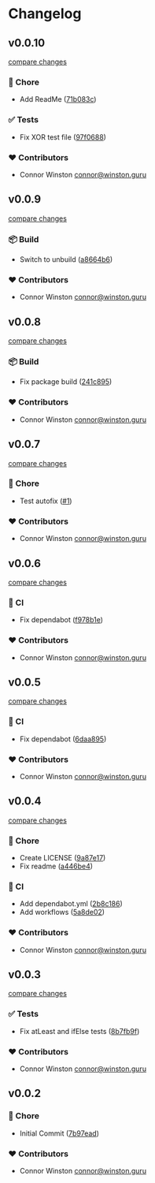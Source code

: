 # Changelog


## v0.0.10

[compare changes](https://github.com/calytra/orization/compare/v0.0.9...v0.0.10)

### 🏡 Chore

- Add ReadMe ([71b083c](https://github.com/calytra/orization/commit/71b083c))

### ✅ Tests

- Fix XOR test file ([97f0688](https://github.com/calytra/orization/commit/97f0688))

### ❤️ Contributors

- Connor Winston <connor@winston.guru>

## v0.0.9

[compare changes](https://github.com/calytra/orization/compare/v0.0.8...v0.0.9)

### 📦 Build

- Switch to unbuild ([a8664b6](https://github.com/calytra/orization/commit/a8664b6))

### ❤️ Contributors

- Connor Winston <connor@winston.guru>

## v0.0.8

[compare changes](https://github.com/calytra/orization/compare/v0.0.7...v0.0.8)

### 📦 Build

- Fix package build ([241c895](https://github.com/calytra/orization/commit/241c895))

### ❤️ Contributors

- Connor Winston <connor@winston.guru>

## v0.0.7

[compare changes](https://github.com/calytra/orization/compare/v0.0.6...v0.0.7)

### 🏡 Chore

- Test autofix ([#1](https://github.com/calytra/orization/pull/1))

### ❤️ Contributors

- Connor Winston <connor@winston.guru>

## v0.0.6

[compare changes](https://github.com/calytra/orization/compare/v0.0.5...v0.0.6)

### 🤖 CI

- Fix dependabot ([f978b1e](https://github.com/calytra/orization/commit/f978b1e))

### ❤️ Contributors

- Connor Winston <connor@winston.guru>

## v0.0.5

[compare changes](https://github.com/calytra/orization/compare/v0.0.4...v0.0.5)

### 🤖 CI

- Fix dependabot ([6daa895](https://github.com/calytra/orization/commit/6daa895))

### ❤️ Contributors

- Connor Winston <connor@winston.guru>

## v0.0.4

[compare changes](https://github.com/calytra/orization/compare/v0.0.3...v0.0.4)

### 🏡 Chore

- Create LICENSE ([9a87e17](https://github.com/calytra/orization/commit/9a87e17))
- Fix readme ([a446be4](https://github.com/calytra/orization/commit/a446be4))

### 🤖 CI

- Add dependabot.yml ([2b8c186](https://github.com/calytra/orization/commit/2b8c186))
- Add workflows ([5a8de02](https://github.com/calytra/orization/commit/5a8de02))

### ❤️ Contributors

- Connor Winston <connor@winston.guru>

## v0.0.3

[compare changes](https://github.com/calytra/orization/compare/v0.0.2...v0.0.3)

### ✅ Tests

- Fix atLeast and ifElse tests ([8b7fb9f](https://github.com/calytra/orization/commit/8b7fb9f))

### ❤️ Contributors

- Connor Winston <connor@winston.guru>

## v0.0.2


### 🏡 Chore

- Initial Commit ([7b97ead](https://github.com/calytra/orization/commit/7b97ead))

### ❤️ Contributors

- Connor Winston <connor@winston.guru>

